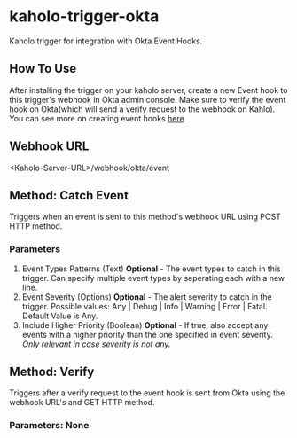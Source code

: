 # kaholo-trigger-okta
Kaholo trigger for integration with Okta Event Hooks.

## How To Use
After installing the trigger on your kaholo server, create a new Event hook to this trigger's webhook in Okta admin console. Make sure to verify the event hook on Okta(which will send a verify request to the webhook on Kahlo). You can see more on creating event hooks [here](https://help.okta.com/en/prod/Content/Topics/automation-hooks/event-hooks-main.htm).

## Webhook URL
\<Kaholo-Server-URL\>/webhook/okta/event

## Method: Catch Event
Triggers when an event is sent to this method's webhook URL using POST HTTP method.

### Parameters
1. Event Types Patterns (Text) **Optional** - The event types to catch in this trigger. Can specify multiple event types by seperating each with a new line.
2. Event Severity (Options) **Optional** - The alert severity to catch in the trigger. Possible values: Any | Debug | Info | Warning | Error | Fatal.
Default Value is Any.
3. Include Higher Priority (Boolean) **Optional** - If true, also accept any events with a higher priority than the one specified in event severity. *Only relevant in case severity is not any.*

## Method: Verify
Triggers after a verify request to the event hook is sent from Okta using the webhook URL's and GET HTTP method.

### Parameters: None